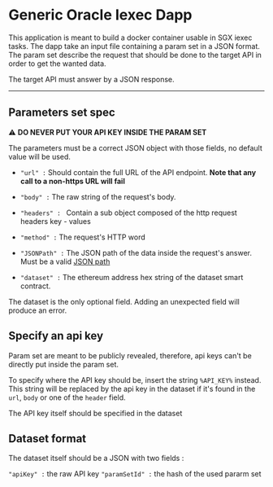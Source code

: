 # Generic Oracle Iexec Dapp

This application is meant to build a docker container usable in SGX iexec tasks. The dapp take an input file containing a param set in a JSON format. The param set describe the request that should be done to the target API in order to get the wanted data.

The target API must answer by a JSON response.

---
## Parameters set spec

⚠️ **DO NEVER PUT YOUR API KEY INSIDE THE PARAM SET**

The parameters must be a correct JSON object with those fields, no default value will be used.

- `"url" :` Should contain the full URL of the API endpoint. **Note that any call to a non-https URL will fail**

- `"body" :` The raw string of the request's body.

- `"headers" : ` Contain a sub object composed of the http request headers key - values

- `"method" :` The request's HTTP word

- `"JSONPath" :` The JSON path of the data inside the request's answer. Must be a valid [JSON path](https://support.smartbear.com/alertsite/docs/monitors/api/endpoint/jsonpath.html)

- `"dataset" :` The ethereum address hex string of the dataset smart contract. 

The dataset is the only optional field. Adding an unexpected field will produce an error.

## Specify an api key

Param set are meant to be publicly revealed, therefore, api keys can't be directly put inside the param set.

To specify where the API key should be, insert the string `%API_KEY%` instead. This string will be replaced by the api key in the dataset if it's found in the `url`, `body` or one of the `header`  field.

The API key itself should be specified in the dataset

## Dataset format

The dataset itself should be a JSON with two fields :

`"apiKey" :` the raw API key
`"paramSetId" :` the hash of the used pararm set